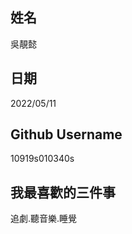 姓名
----
吳靚懿

日期
----
2022/05/11

Github Username
---------------
10919s010340s

我最喜歡的三件事
---------------
追劇.聽音樂.睡覺